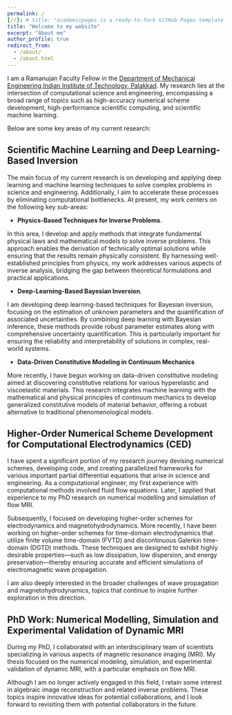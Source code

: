 ```yaml
---
permalink: /
[//]: # title: "academicpages is a ready-to-fork GitHub Pages template for academic personal websites"
title: "Welcome to my website"
excerpt: "About me"
author_profile: true
redirect_from: 
  - /about/
  - /about.html
---
```


I am a Ramanujan Faculty Fellow in the [Department of Mechanical Engineering](https://iitpkd.ac.in/mechanical-engineering),[Indian Institute of Technology, Palakkad](https://iitpkd.ac.in/). My research lies at the intersection of computational science and engineering, encompassing a broad range of topics such as high-accuracy numerical scheme development, high-performance scientific computing, and scientific machine learning. 

Below are some key areas of my current research:

## Scientific Machine Learning and Deep Learning-Based Inversion

The main focus of my current research is on developing and applying deep learning and machine learning techniques to solve complex problems in science and engineering. Additionally, I aim to accelerate these processes by eliminating computational bottlenecks. At present, my work centers on the following key sub-areas:

- **Physics-Based Techniques for Inverse Problems**.

In this area, I develop and apply methods that integrate fundamental physical laws and mathematical models to solve inverse problems. This approach enables the derivation of technically optimal solutions while ensuring that the results remain physically consistent. By harnessing well-established principles from physics, my work addresses various aspects of inverse analysis, bridging the gap between theoretical formulations and practical applications.

- **Deep-Learning-Based Bayesian Inversion**.

I am developing deep learning-based techniques for Bayesian inversion, focusing on the estimation of unknown parameters and the quantification of associated uncertainties. By combining deep learning with Bayesian inference, these methods provide robust parameter estimates along with comprehensive uncertainty quantification. This is particularly important for ensuring the reliability and interpretability of solutions in complex, real-world systems.

- **Data-Driven Constitutive Modeling in Continuum Mechanics**

More recently, I have begun working on data-driven constitutive modeling aimed at discovering constitutive relations for various hyperelastic and viscoelastic materials. This research integrates machine learning with the mathematical and physical principles of continuum mechanics to develop generalized constitutive models of material behavior, offering a robust alternative to traditional phenomenological models.

## Higher-Order Numerical Scheme Development for Computational Electrodynamics (CED)

I have spent a significant portion of my research journey devising numerical schemes, developing code, and creating parallelized frameworks for various important partial differential equations that arise in science and engineering. As a computational engineer, my first experience with computational methods involved fluid flow equations. Later, I applied that experience to my PhD research on numerical modelling and simulation of flow MRI.

Subsequently, I focused on developing higher-order schemes for electrodynamics and magnetohydrodynamics. More recently, I have been working on higher-order schemes for time-domain electrodynamics that utilize finite volume time-domain (FVTD) and discontinuous Galerkin time-domain (DGTD) methods. These techniques are designed to exhibit highly desirable properties—such as low dissipation, low dispersion, and energy preservation—thereby ensuring accurate and efficient simulations of electromagnetic wave propagation.

I am also deeply interested in the broader challenges of wave propagation and magnetohydrodynamics, topics that continue to inspire further exploration in this direction.

## PhD Work: Numerical Modelling, Simulation and Experimental Validation of Dynamic MRI

During my PhD, I collaborated with an interdisciplinary team of scientists specializing in various aspects of magnetic resonance imaging (MRI). My thesis focused on the numerical modeling, simulation, and experimental validation of dynamic MRI, with a particular emphasis on flow MRI.

Although I am no longer actively engaged in this field, I retain some interest in algebraic image reconstruction and related inverse problems. These topics inspire innovative ideas for potential collaborations, and I look forward to revisiting them with potential collaborators in the future.

<!--- Academic background
======


{% include base_path %}
# Selected publications
{% for post in site.publications reversed %}
{% if post.type == 'selected' %}
{% include archive-single-cv.html %}
{% endif %}
{% endfor %}
--->
